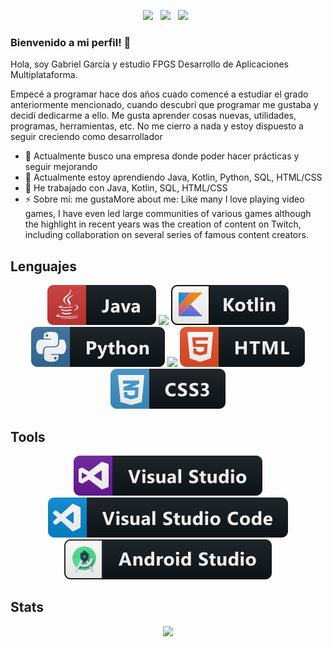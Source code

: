 <p align='center'>
<a href="https://twitch.tv/YisusTM_01"><img height="64" src="https://cdn3.iconfinder.com/data/icons/popular-services-brands-vol-2/512/twitch-512.png"></a>&nbsp;&nbsp;   
<a href="https://twitter.com/YisusTM_01"><img height="64" src="https://cdn4.iconfinder.com/data/icons/social-media-icons-the-circle-set/48/twitter_circle-512.png"></a>&nbsp;&nbsp;
<a href="https://instagram.com/YisusTM_01"><img height="64" src="https://cdn4.iconfinder.com/data/icons/social-messaging-ui-color-shapes-2-free/128/social-instagram-new-circle-256.png"></a>&nbsp;&nbsp;
</p>  

### Bienvenido a mi perfil! 👋

Hola, soy Gabriel García y estudio FPGS Desarrollo de Aplicaciones Multiplataforma.

Empecé a programar hace dos años cuado comencé a estudiar el grado anteriormente mencionado, cuando descubrí que programar me gustaba y decidí dedicarme a ello.
Me gusta aprender cosas nuevas, utilidades, programas, herramientas, etc. No me cierro a nada y estoy dispuesto a seguir creciendo como desarrollador

- 🔭 Actualmente busco una empresa donde poder hacer prácticas y seguir mejorando
- 🌱 Actualmente estoy aprendiendo Java, Kotlin, Python, SQL, HTML/CSS
- 💬 He trabajado con Java, Kotlin, SQL, HTML/CSS
- ⚡ Sobre mí: me gustaMore about me: Like many I love playing video games, I have even led large communities of various games although the highlight in recent years was the creation of content on Twitch, including collaboration on several series of famous content creators. 

## Lenguajes

   <p align="center">
      <img src="https://github.com/MikeCodesDotNET/ColoredBadges/blob/master/svg/dev/languages/java.svg" />
      <img src="https://cdn.jsdelivr.net/gh/devicons/devicon/icons/kotlin/kotlin-plain-wordmark.svg" />
      <img src="https://github.com/MikeCodesDotNET/ColoredBadges/blob/master/svg/dev/languages/kotlin.svg" />
      <img src="https://github.com/MikeCodesDotNET/ColoredBadges/blob/master/svg/dev/languages/python.svg" />
      <img src="https://github.com/MikeCodesDotNET/ColoredBadges/blob/master/svg/dev/languages/sql.svg" />
      <img src="https://github.com/MikeCodesDotNET/ColoredBadges/blob/master/svg/dev/languages/html.svg" />
      <img src="https://github.com/MikeCodesDotNET/ColoredBadges/blob/master/svg/dev/languages/css3.svg" />
      
   </p>  
   
## Tools

   <p align="center">
      <img src="https://github.com/MikeCodesDotNET/ColoredBadges/blob/master/svg/dev/tools/visualstudio.svg" />
      <img src="https://github.com/MikeCodesDotNET/ColoredBadges/blob/master/svg/dev/tools/visualstudio_code.svg" />
      <img src="https://github.com/MikeCodesDotNET/ColoredBadges/blob/master/svg/dev/tools/android_studio_colour.svg" />
   </p>
   
## Stats   

   <p align="center">
      <img width="45%" src="https://github-readme-stats.vercel.app/api?username=YisusOnDev&layout=compact&theme=react&hide_border=true&count_private=true&show_icons=true"/>
   </p>